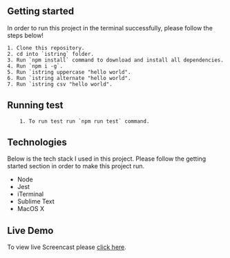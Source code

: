 ## Getting started
In order to run this project in the terminal successfully, please follow the steps below!

    1. Clone this repository.
    2. cd into `istring` folder.
    3. Run `npm install` command to download and install all dependencies.
    4. Run `npm i -g`.
    5. Run `istring uppercase "hello world".
    6. Run `istring alternate "hello world".
    7. Run `istring csv "hello world".

## Running test

		1. To run test run `npm run test` command.

## Technologies
Below is the tech stack I used in this project. Please follow the getting started section in order to make this project run.

* Node
* Jest
* iTerminal
* Sublime Text
* MacOS X

## Live Demo

To view live Screencast please [click here](https://youtu.be/vRDHigbUu40).
